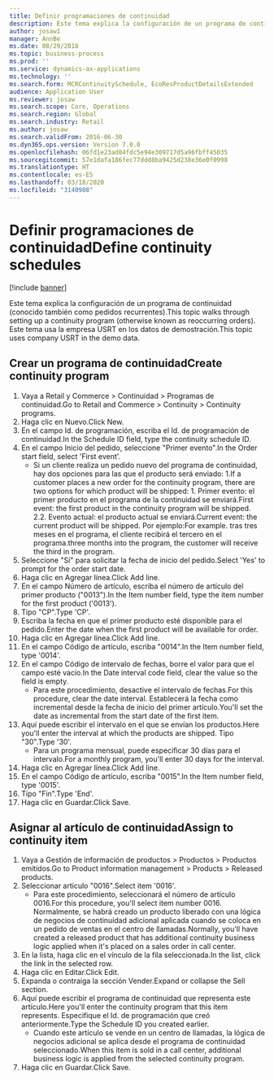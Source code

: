 ```yaml
---
title: Definir programaciones de continuidad
description: Este tema explica la configuración de un programa de continuidad (conocido también como pedidos recurrentes).
author: josaw1
manager: AnnBe
ms.date: 08/29/2018
ms.topic: business-process
ms.prod: ''
ms.service: dynamics-ax-applications
ms.technology: ''
ms.search.form: MCRContinuitySchedule, EcoResProductDetailsExtended
audience: Application User
ms.reviewer: josaw
ms.search.scope: Core, Operations
ms.search.region: Global
ms.search.industry: Retail
ms.author: josaw
ms.search.validFrom: 2016-06-30
ms.dyn365.ops.version: Version 7.0.0
ms.openlocfilehash: 06fd1e23ad84fdc5e94e309717d5a96fbff45035
ms.sourcegitcommit: 57e1dafa186fec77ddd8ba9425d238e36e0f0998
ms.translationtype: HT
ms.contentlocale: es-ES
ms.lasthandoff: 03/18/2020
ms.locfileid: "3140908"
---
```

# <a name="define-continuity-schedules"></a><span data-ttu-id="b2b88-103">Definir programaciones de continuidad</span><span class="sxs-lookup"><span data-stu-id="b2b88-103">Define continuity schedules</span></span>

[!include [banner](../includes/banner.md)]

<span data-ttu-id="b2b88-104">Este tema explica la configuración de un programa de continuidad (conocido también como pedidos recurrentes).</span><span class="sxs-lookup"><span data-stu-id="b2b88-104">This topic walks through setting up a continuity program (otherwise known as reoccurring orders).</span></span> <span data-ttu-id="b2b88-105">Este tema usa la empresa USRT en los datos de demostración.</span><span class="sxs-lookup"><span data-stu-id="b2b88-105">This topic uses company USRT in the demo data.</span></span>


## <a name="create-continuity-program"></a><span data-ttu-id="b2b88-106">Crear un programa de continuidad</span><span class="sxs-lookup"><span data-stu-id="b2b88-106">Create continuity program</span></span>
1. <span data-ttu-id="b2b88-107">Vaya a Retail y Commerce > Continuidad > Programas de continuidad.</span><span class="sxs-lookup"><span data-stu-id="b2b88-107">Go to Retail and Commerce > Continuity > Continuity programs.</span></span>
2. <span data-ttu-id="b2b88-108">Haga clic en Nuevo.</span><span class="sxs-lookup"><span data-stu-id="b2b88-108">Click New.</span></span>
3. <span data-ttu-id="b2b88-109">En el campo Id. de programación, escriba el Id. de programación de continuidad.</span><span class="sxs-lookup"><span data-stu-id="b2b88-109">In the Schedule ID field, type the continuity schedule ID.</span></span>
4. <span data-ttu-id="b2b88-110">En el campo Inicio del pedido, seleccione "Primer evento".</span><span class="sxs-lookup"><span data-stu-id="b2b88-110">In the Order start field, select 'First event'.</span></span>
    * <span data-ttu-id="b2b88-111">Si un cliente realiza un pedido nuevo del programa de continuidad, hay dos opciones para las que el producto será enviado:  1.</span><span class="sxs-lookup"><span data-stu-id="b2b88-111">If a customer places a new order for the continuity program, there are two options for which product will be shipped:  1.</span></span> <span data-ttu-id="b2b88-112">Primer evento: el primer producto en el programa de la continuidad se enviará.</span><span class="sxs-lookup"><span data-stu-id="b2b88-112">First event: the first product in the continuity program will be shipped.</span></span>  <span data-ttu-id="b2b88-113">2.</span><span class="sxs-lookup"><span data-stu-id="b2b88-113">2.</span></span> <span data-ttu-id="b2b88-114">Evento actual: el producto actual se enviará.</span><span class="sxs-lookup"><span data-stu-id="b2b88-114">Current event: the current product will be shipped.</span></span> <span data-ttu-id="b2b88-115">Por ejemplo:</span><span class="sxs-lookup"><span data-stu-id="b2b88-115">For example.</span></span> <span data-ttu-id="b2b88-116">tras tres meses en el programa, el cliente recibirá el tercero en el programa.</span><span class="sxs-lookup"><span data-stu-id="b2b88-116">three months into the program, the customer will receive the third in the program.</span></span>  
5. <span data-ttu-id="b2b88-117">Seleccione "Sí" para solicitar la fecha de inicio del pedido.</span><span class="sxs-lookup"><span data-stu-id="b2b88-117">Select 'Yes' to prompt for the order start date.</span></span>
6. <span data-ttu-id="b2b88-118">Haga clic en Agregar línea.</span><span class="sxs-lookup"><span data-stu-id="b2b88-118">Click Add line.</span></span>
7. <span data-ttu-id="b2b88-119">En el campo Número de artículo, escriba el número de artículo del primer producto ("0013").</span><span class="sxs-lookup"><span data-stu-id="b2b88-119">In the Item number field, type the item number for the first product ('0013').</span></span>
8. <span data-ttu-id="b2b88-120">Tipo "CP".</span><span class="sxs-lookup"><span data-stu-id="b2b88-120">Type 'CP'.</span></span>
9. <span data-ttu-id="b2b88-121">Escriba la fecha en que el primer producto esté disponible para el pedido.</span><span class="sxs-lookup"><span data-stu-id="b2b88-121">Enter the date when the first product will be available for order.</span></span>
10. <span data-ttu-id="b2b88-122">Haga clic en Agregar línea.</span><span class="sxs-lookup"><span data-stu-id="b2b88-122">Click Add line.</span></span>
11. <span data-ttu-id="b2b88-123">En el campo Código de artículo, escriba "0014".</span><span class="sxs-lookup"><span data-stu-id="b2b88-123">In the Item number field, type '0014'.</span></span>
12. <span data-ttu-id="b2b88-124">En el campo Código de intervalo de fechas, borre el valor para que el campo esté vacío.</span><span class="sxs-lookup"><span data-stu-id="b2b88-124">In the Date interval code field, clear the value so the field is empty.</span></span>
    * <span data-ttu-id="b2b88-125">Para este procedimiento, desactive el intervalo de fechas.</span><span class="sxs-lookup"><span data-stu-id="b2b88-125">For this procedure, clear the date interval.</span></span> <span data-ttu-id="b2b88-126">Establecerá la fecha como incremental desde la fecha de inicio del primer artículo.</span><span class="sxs-lookup"><span data-stu-id="b2b88-126">You'll set the date as incremental from the start date of the first item.</span></span>  
13. <span data-ttu-id="b2b88-127">Aquí puede escribir el intervalo en el que se envían los productos.</span><span class="sxs-lookup"><span data-stu-id="b2b88-127">Here you'll enter the interval at which the products are shipped.</span></span> <span data-ttu-id="b2b88-128">Tipo "30".</span><span class="sxs-lookup"><span data-stu-id="b2b88-128">Type '30'.</span></span>
    * <span data-ttu-id="b2b88-129">Para un programa mensual, puede especificar 30 días para el intervalo.</span><span class="sxs-lookup"><span data-stu-id="b2b88-129">For a monthly program, you'll enter 30 days for the interval.</span></span>  
14. <span data-ttu-id="b2b88-130">Haga clic en Agregar línea.</span><span class="sxs-lookup"><span data-stu-id="b2b88-130">Click Add line.</span></span>
15. <span data-ttu-id="b2b88-131">En el campo Código de artículo, escriba "0015".</span><span class="sxs-lookup"><span data-stu-id="b2b88-131">In the Item number field, type '0015'.</span></span>
16. <span data-ttu-id="b2b88-132">Tipo "Fin".</span><span class="sxs-lookup"><span data-stu-id="b2b88-132">Type 'End'.</span></span>
17. <span data-ttu-id="b2b88-133">Haga clic en Guardar.</span><span class="sxs-lookup"><span data-stu-id="b2b88-133">Click Save.</span></span>

## <a name="assign-to-continuity-item"></a><span data-ttu-id="b2b88-134">Asignar al artículo de continuidad</span><span class="sxs-lookup"><span data-stu-id="b2b88-134">Assign to continuity item</span></span>
1. <span data-ttu-id="b2b88-135">Vaya a Gestión de información de productos > Productos > Productos emitidos.</span><span class="sxs-lookup"><span data-stu-id="b2b88-135">Go to Product information management > Products > Released products.</span></span>
2. <span data-ttu-id="b2b88-136">Seleccionar artículo "0016".</span><span class="sxs-lookup"><span data-stu-id="b2b88-136">Select item '0016'.</span></span>
    * <span data-ttu-id="b2b88-137">Para este procedimiento, seleccionará el número de artículo 0016.</span><span class="sxs-lookup"><span data-stu-id="b2b88-137">For this procedure, you'll select item number 0016.</span></span> <span data-ttu-id="b2b88-138">Normalmente, se habrá creado un producto liberado con una lógica de negocios de continuidad adicional aplicada cuando se coloca en un pedido de ventas en el centro de llamadas.</span><span class="sxs-lookup"><span data-stu-id="b2b88-138">Normally, you'll have created a released product that has additional continuity business logic applied when it's placed on a sales order in call center.</span></span>  
3. <span data-ttu-id="b2b88-139">En la lista, haga clic en el vínculo de la fila seleccionada.</span><span class="sxs-lookup"><span data-stu-id="b2b88-139">In the list, click the link in the selected row.</span></span>
4. <span data-ttu-id="b2b88-140">Haga clic en Editar.</span><span class="sxs-lookup"><span data-stu-id="b2b88-140">Click Edit.</span></span>
5. <span data-ttu-id="b2b88-141">Expanda o contraiga la sección Vender.</span><span class="sxs-lookup"><span data-stu-id="b2b88-141">Expand or collapse the Sell section.</span></span>
6. <span data-ttu-id="b2b88-142">Aquí puede escribir el programa de continuidad que representa este artículo.</span><span class="sxs-lookup"><span data-stu-id="b2b88-142">Here you'll enter the continuity program that this item represents.</span></span> <span data-ttu-id="b2b88-143">Especifique el Id. de programación que creó anteriormente.</span><span class="sxs-lookup"><span data-stu-id="b2b88-143">Type the Schedule ID you created earlier.</span></span>
    * <span data-ttu-id="b2b88-144">Cuando este artículo se vende en un centro de llamadas, la lógica de negocios adicional se aplica desde el programa de continuidad seleccionado.</span><span class="sxs-lookup"><span data-stu-id="b2b88-144">When this item is sold in a call center, additional business logic is applied from the selected continuity program.</span></span>  
7. <span data-ttu-id="b2b88-145">Haga clic en Guardar.</span><span class="sxs-lookup"><span data-stu-id="b2b88-145">Click Save.</span></span>

